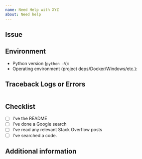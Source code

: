 ```yaml
---
name: Need Help with XYZ
about: Need help
---
```

<!-- READ THIS FIRST:
  - Make sure you are running the latest version of the code
  - Provide as many details as possible. Paste logs, configuration samples and code into the backticks.
-->

## Issue
<!--
  Describe the issue you are experiencing here to communicate to the maintainers.
  Tell us what you were trying to do and what happened instead.
-->


## Environment
<!--
  Provide details about the versions you are using, which helps us to reproduce
  and find the issue quickly.
-->

- Python version (`python -V`):
- Operating environment (project deps/Docker/Windows/etc.):


## Traceback Logs or Errors
<!--
  If you come across any trace or error logs, please provide them.
-->

```shell

```

## Checklist
<!--
  Put an `x` in the boxes that apply.
  You can also fill these out after creating the support request via the UI.
-->

- [ ] I've  the README
- [ ] I've done a Google search
- [ ] I've read any relevant Stack Overflow posts
- [ ] I've searched a code.

## Additional information

